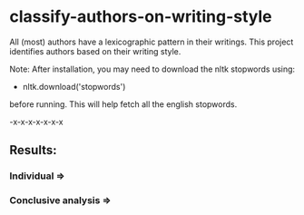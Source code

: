 # classify-authors-on-writing-style

All (most) authors have a lexicographic pattern in their writings.
This project identifies authors based on their writing style.

Note: After installation,
you may need to download the nltk stopwords using:
- nltk.download('stopwords') 

before running. This will help fetch all the english stopwords.

-x-x-x-x-x-x-x

## Results:
### Individual =>


### Conclusive analysis =>
